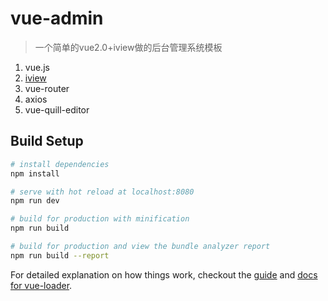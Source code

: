# vue-admin

> 一个简单的vue2.0+iview做的后台管理系统模板

1. vue.js
2. [iview](https://www.iviewui.com/)
3. vue-router
4. axios
5. vue-quill-editor


## Build Setup

``` bash
# install dependencies
npm install

# serve with hot reload at localhost:8080
npm run dev

# build for production with minification
npm run build

# build for production and view the bundle analyzer report
npm run build --report
```

For detailed explanation on how things work, checkout the [guide](http://vuejs-templates.github.io/webpack/) and [docs for vue-loader](http://vuejs.github.io/vue-loader).
